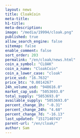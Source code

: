 ```yaml
---
layout: news
title: CloakCoin
meta-title: 
h1-title: 
meta-description: 
image: "/media/19994/cloak.png"
published: true
allow_search_engine: false
sitemap: false
enable_comment: false
sort_order: 203
permalink: "/en/cloak/news.html"
coin_a_symbol: "CLOAK"
coin_a_name: "CloakCoin"
coin_a_lower_case: "cloak"
price_usd: "16.7632"
price_btc: "0.0014267"
24h_volume_usd: "948616.0"
market_cap_usd: "5053693.0"
total_supply: "5053693.0"
available_supply: "5053693.0"
percent_change_1h: "-0.31"
percent_change_24h: "4.68"
percent_change_7d: "-16.13"
last_updated: "1517140743"
parent-url: "/en/cloak/"
author: Sam
---
```


